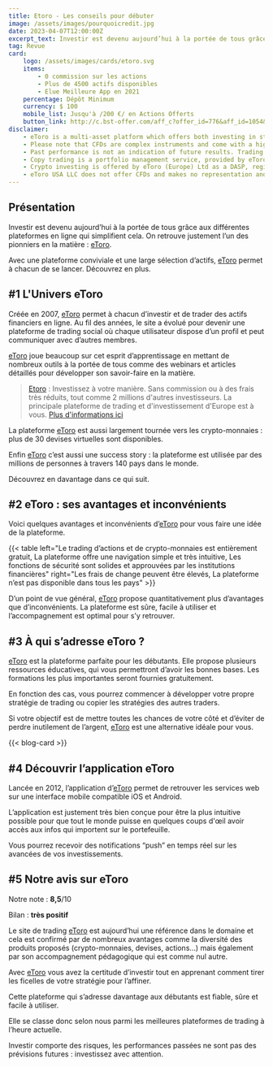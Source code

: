 ```yaml
---
title: Etoro - Les conseils pour débuter
image: /assets/images/pourquoicredit.jpg
date: 2023-04-07T12:00:00Z
excerpt_text: Investir est devenu aujourd’hui à la portée de tous grâce aux...
tag: Revue
card: 
    logo: /assets/images/cards/etoro.svg
    items: 
        - 0 commission sur les actions
        - Plus de 4500 actifs disponibles
        - Elue Meilleure App en 2021
    percentage: Dépôt Minimum
    currency: $ 100
    mobile_list: Jusqu'à /200 €/ en Actions Offerts
    button_link: http://c.bst-offer.com/aff_c?offer_id=776&aff_id=1054&source=&aff_sub=
disclaimer: 
    - eToro is a multi-asset platform which offers both investing in stocks and cryptoassets, as well as trading CFDs.
    - Please note that CFDs are complex instruments and come with a high risk of losing money rapidly due to leverage. 81% of retail investor accounts lose money when trading CFDs with this provider. You should consider whether you understand how CFDs work, and whether you can afford to take the high risk of losing your money. You will never lose more than the amount invested in each position.
    - Past performance is not an indication of future results. Trading history presented is less than 5 complete years and may not suffice as basis for investment decision.
    - Copy trading is a portfolio management service, provided by eToro (Europe) Ltd., which is authorised and regulated by the Cyprus Securities and Exchange Commission.
    - Crypto investing is offered by eToro (Europe) Ltd as a DASP, registered with the AMF. Cryptoasset investing is highly volatile. No consumer protection.
    - eToro USA LLC does not offer CFDs and makes no representation and assumes no liability as to the accuracy or completeness of the content of this publication, which has been prepared by our partner utilizing publicly available non-entity specific information about eToro.
---
```


## Présentation
Investir est devenu aujourd’hui à la portée de tous grâce aux différentes plateformes en ligne qui simplifient cela. On retrouve justement l’un des pionniers en la matière : [eToro](http://c.bst-offer.com/aff_c?offer_id=776&aff_id=1054&source=&aff_sub=&aff_sub2=text).

Avec une plateforme conviviale et une large sélection d’actifs, [eToro](http://c.bst-offer.com/aff_c?offer_id=776&aff_id=1054&source=&aff_sub=&aff_sub2=text) permet à chacun de se lancer. Découvrez en plus.

## \#1 L'Univers eToro

Créée en 2007, [eToro](http://c.bst-offer.com/aff_c?offer_id=776&aff_id=1054&source=&aff_sub=&aff_sub2=text) permet à chacun d’investir et de trader des actifs financiers en ligne. Au fil des années, le site a évolué pour devenir une plateforme de trading social où chaque utilisateur dispose d’un profil et peut communiquer avec d’autres membres.

[eToro](http://c.bst-offer.com/aff_c?offer_id=776&aff_id=1054&source=&aff_sub=&aff_sub2=text) joue beaucoup sur cet esprit d’apprentissage en mettant de nombreux outils à la portée de tous comme des webinars et articles détaillés pour développer son savoir-faire en la matière.

> [Etoro](http://c.bst-offer.com/aff_c?offer_id=776&aff_id=1054&source=&aff_sub=&aff_sub3=IndexText) : Investissez à votre manière. Sans commission ou à des frais très réduits, tout comme 2 millions d'autres investisseurs. La principale plateforme de trading et d'investissement d'Europe est à vous.  [ Plus d'informations ici](http://c.bst-offer.com/aff_c?offer_id=776&aff_id=1054&source=&aff_sub=&aff_sub3=IndexText)

La plateforme [eToro](http://c.bst-offer.com/aff_c?offer_id=776&aff_id=1054&source=&aff_sub=&aff_sub2=text) est aussi largement tournée vers les crypto-monnaies : plus de 30 devises virtuelles sont disponibles.

Enfin [eToro](http://c.bst-offer.com/aff_c?offer_id=776&aff_id=1054&source=&aff_sub=&aff_sub2=text) c’est aussi une success story : la plateforme est utilisée par des millions de personnes à travers 140 pays dans le monde.

Découvrez en davantage dans ce qui suit.

## \#2 eToro : ses avantages et inconvénients

Voici quelques avantages et inconvénients d’[eToro](http://c.bst-offer.com/aff_c?offer_id=776&aff_id=1054&source=&aff_sub=&aff_sub2=text) pour vous faire une idée de la plateforme.

{{< table left="Le trading d’actions et de crypto-monnaies est entièrement gratuit, La plateforme offre une navigation simple et très intuitive, Les fonctions de sécurité sont solides et approuvées par les institutions financières" right="Les frais de change peuvent être élevés, La plateforme n’est pas disponible dans tous les pays" >}}

D’un point de vue général, [eToro](http://c.bst-offer.com/aff_c?offer_id=776&aff_id=1054&source=&aff_sub=&aff_sub2=text) propose quantitativement plus d’avantages que d’inconvénients. La plateforme est sûre, facile à utiliser et l’accompagnement est optimal pour s’y retrouver.

## \#3 À qui s’adresse eToro ?

[eToro](http://c.bst-offer.com/aff_c?offer_id=776&aff_id=1054&source=&aff_sub=&aff_sub2=text) est la plateforme parfaite pour les débutants. Elle propose plusieurs ressources éducatives, qui vous permettront d’avoir les bonnes bases. Les formations les plus importantes seront fournies gratuitement.

En fonction des cas, vous pourrez commencer à développer votre propre stratégie de trading ou copier les stratégies des autres traders.

Si votre objectif est de mettre toutes les chances de votre côté et d’éviter de perdre inutilement de l’argent, [eToro](http://c.bst-offer.com/aff_c?offer_id=776&aff_id=1054&source=&aff_sub=&aff_sub2=text) est une alternative idéale pour vous.

{{< blog-card >}}

## \#4 Découvrir l’application eToro

Lancée en 2012, l’application d’[eToro](http://c.bst-offer.com/aff_c?offer_id=776&aff_id=1054&source=&aff_sub=&aff_sub2=text) permet de retrouver les services web sur une interface mobile compatible iOS et Android.

L’application est justement très bien conçue pour être la plus intuitive possible pour que tout le monde puisse en quelques coups d'œil avoir accès aux infos qui importent sur le portefeuille.

Vous pourrez recevoir des notifications “push” en temps réel sur les avancées de vos investissements.

## \#5 Notre avis sur eToro

Notre note : **8,5**/10

Bilan : **très positif**

Le site de trading [eToro](http://c.bst-offer.com/aff_c?offer_id=776&aff_id=1054&source=&aff_sub=&aff_sub2=text) est aujourd’hui une référence dans le domaine et cela est confirmé par de nombreux avantages comme la diversité des produits proposés (crypto-monnaies, devises, actions…) mais également par son accompagnement pédagogique qui est comme nul autre.

Avec [eToro](http://c.bst-offer.com/aff_c?offer_id=776&aff_id=1054&source=&aff_sub=&aff_sub2=text) vous avez la certitude d’investir tout en apprenant comment tirer les ficelles de votre stratégie pour l’affiner.

Cette plateforme qui s’adresse davantage aux débutants est fiable, sûre et facile à utiliser.

Elle se classe donc selon nous parmi les meilleures plateformes de trading à l’heure actuelle.

Investir comporte des risques, les performances passées ne sont pas des prévisions futures : investissez avec attention.